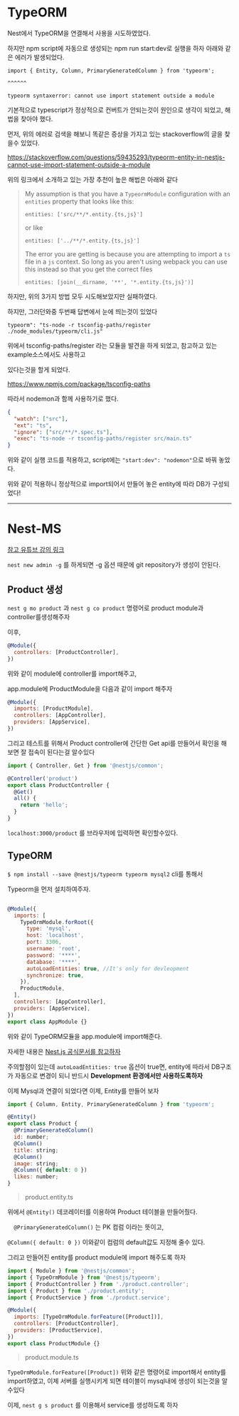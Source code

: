 # TypeORM



Nest에서 TypeORM을 연결해서 사용을 시도하였었다.

하지만 npm script에 자동으로 생성되는 npm run start:dev로 실행을 하자 아래와 같은 에러가 발생되었다.

```shell
import { Entity, Column, PrimaryGeneratedColumn } from 'typeorm';

^^^^^^
```

`typeorm syntaxerror: cannot use import statement outside a module`

기본적으로 typescript가 정상적으로 컨버트가 안되는것이 원인으로 생각이 되었고, 해법을 찾아야 했다.

먼저, 위의 에러로 검색을 해보니 똑같은 증상을 가지고 있는 stackoverflow의 글을 찾을수 있었다.

https://stackoverflow.com/questions/59435293/typeorm-entity-in-nestjs-cannot-use-import-statement-outside-a-module

위의 링크에서 소개하고 있는 가장 추천이 높은 해법은 아래와 같다

> My assumption is that you have a `TypeormModule` configuration with an `entities` property that looks like this:
>
> ```
> entities: ['src/**/*.entity.{ts,js}']
> ```
>
> or like
>
> ```
> entities: ['../**/*.entity.{ts,js}']
> ```
>
> The error you are getting is because you are attempting to import a `ts` file in a `js` context. So long as you aren't using webpack you can use this instead so that you get the correct files
>
> ```
> entities: [join(__dirname, '**', '*.entity.{ts,js}')]
> ```

하지만, 위의 3가지 방법 모두 시도해보았지만 실패하였다.

하지만, 그러던와중 두번째 답변에서 눈에 띄는것이 있었다

```
typeorm": "ts-node -r tsconfig-paths/register ./node_modules/typeorm/cli.js" 
```

위에서 tsconfig-paths/register 라는 모듈을 발견을 하게 되었고, 참고하고 있는 example소스에서도 사용하고 

있다는것을 할게 되었다.

https://www.npmjs.com/package/tsconfig-paths

따라서  nodemon과 함께 사용하기로 했다.

```json
{
  "watch": ["src"],
  "ext": "ts",
  "ignore": ["src/**/*.spec.ts"],
  "exec": "ts-node -r tsconfig-paths/register src/main.ts"
}
```

위와 같이 실행 코드를 적용하고, script에는 `"start:dev": "nodemon"`으로 바꿔 놓았다.



위와 같이 적용하니 정상적으로 import되어서 만들어 놓은 entity에 따라 DB가 구성되었다!



----

# Nest-MS

[참고 유튜브 강의 링크](https://www.youtube.com/watch?v=IsubcKdZPyE&list=PLYnmjTxyfjZrV-N2Qcg4HrDIOvgT81h6G&index=2&t=136s)

`nest new admin -g` 를 하게되면 -g 옵션 때문에 git repository가 생성이 안된다.



## Product 생성

`nest g mo product` 과 `nest g co product` 명령어로 product module과 controller를생성해주자

이후,

```javascript
@Module({
  controllers: [ProductController],
})
```

위와 같이 module에 controller를 import해주고,

app.module에 ProductModule을 다음과 같이 import 해주자

```javascript
@Module({
  imports: [ProductModule],
  controllers: [AppController],
  providers: [AppService],
})
```

그리고 테스트를 위해서 Product controller에 간단한 Get api를 만들어서 확인을 해보면 잘 접속이 된다는걸 알수있다

```javascript
import { Controller, Get } from '@nestjs/common';

@Controller('product')
export class ProductController {
  @Get()
  all() {
    return 'hello';
  }
}
```

`localhost:3000/product` 를 브라우저에 입력하면 확인할수있다.



## TypeORM

`$ npm install --save @nestjs/typeorm typeorm mysql2` cli를 통해서

Typeorm을 먼저 설치하여주자.

```javascript

@Module({
  imports: [
    TypeOrmModule.forRoot({
      type: 'mysql',
      host: 'localhost',
      port: 3306,
      username: 'root',
      password: '****',
      database: '****',
      autoLoadEntities: true, //It's only for devleopment
      synchronize: true,
    }),
    ProductModule,
  ],
  controllers: [AppController],
  providers: [AppService],
})
export class AppModule {}

```

위와 같이 TypeORM모듈을 app.module에 import해준다.

자세한 내용은 [Nest.js 공식문서를 참고하자](https://docs.nestjs.com/techniques/database)

주의할점이 있는데 `autoLoadEntities: true` 옵션이 true면, entity에 따라서 DB구조가 자동으로 변경이 되니 반드시 **Development 환경에서만 사용하도록하자**

이제 Mysql과 연결이 되었다면 이제, Entity를 만들어 보자

```javascript
import { Column, Entity, PrimaryGeneratedColumn } from 'typeorm';

@Entity()
export class Product {
  @PrimaryGeneratedColumn()
  id: number;
  @Column()
  title: string;
  @Column()
  image: string;
  @Column({ default: 0 })
  likes: number;
}

```

> product.entity.ts

위에서 `@Entity()` 데코레이터를 이용하여 Product 테이블을 만들어줬다.

`  @PrimaryGeneratedColumn()` 는 PK 컴럼 이라는 뜻이고,

`@Column({ default: 0 })` 이와같이 컴럼의 default값도 지정해 줄수 있다.

그리고 만들어진 entity를 product module에 import 해주도록 하자

```javascript
import { Module } from '@nestjs/common';
import { TypeOrmModule } from '@nestjs/typeorm';
import { ProductController } from './product.controller';
import { Product } from './product.entity';
import { ProductService } from './product.service';

@Module({
  imports: [TypeOrmModule.forFeature([Product])],
  controllers: [ProductController],
  providers: [ProductService],
})
export class ProductModule {}

```

> product.module.ts

`TypeOrmModule.forFeature([Product])` 위와 같은 명령어로 import해서 entity를 import하였고, 이제 서버를 실행시키게 되면 테이블이 mysql내에 생성이 되는것을 알수있다

이제, `nest g s product` 를 이용해서 service를 생성하도록 하자











